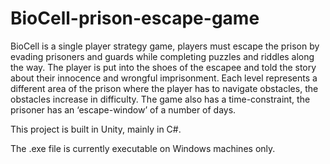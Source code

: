 # BioCell-prison-escape-game
BioCell is a single player strategy game, players must escape the prison by evading prisoners and guards while completing puzzles and riddles along the way. The player is put into the shoes of the escapee and told the story about their innocence and wrongful imprisonment.  Each level represents a different area of the prison where the player has to navigate obstacles, the obstacles increase in difficulty.  The game also has a time-constraint, the prisoner has an ‘escape-window’ of a number of days. 

This project is built in Unity, mainly in C#. 

The .exe file is currently executable on Windows machines only. 
